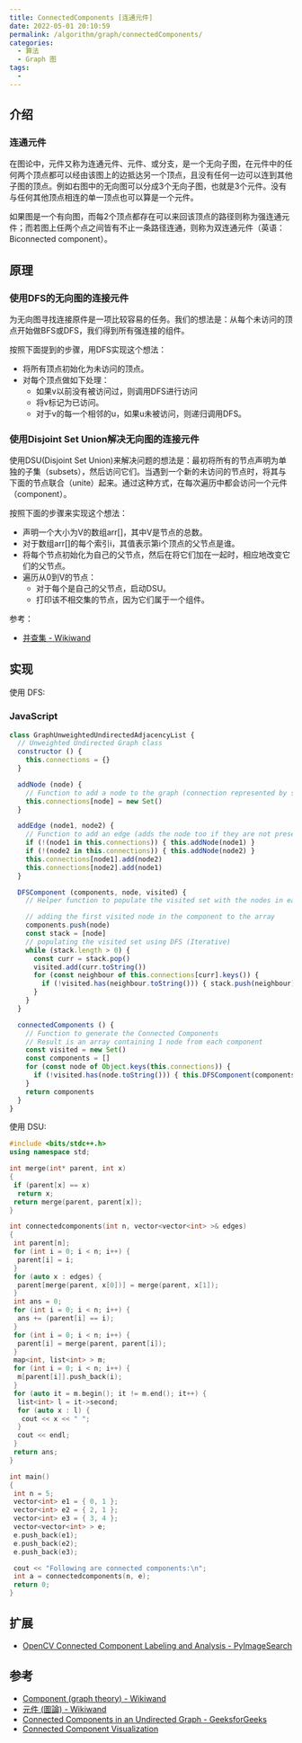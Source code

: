 ```yaml
---
title: ConnectedComponents [连通元件]
date: 2022-05-01 20:10:59
permalink: /algorithm/graph/connectedComponents/
categories:
  - 算法
  - Graph 图
tags:
  - 
---
```


## 介绍

### 连通元件

在图论中，元件又称为连通元件、元件、或分支，是一个无向子图，在元件中的任何两个顶点都可以经由该图上的边抵达另一个顶点，且没有任何一边可以连到其他子图的顶点。例如右图中的无向图可以分成3个无向子图，也就是3个元件。没有与任何其他顶点相连的单一顶点也可以算是一个元件。

如果图是一个有向图，而每2个顶点都存在可以来回该顶点的路径则称为强连通元件；而若图上任两个点之间皆有不止一条路径连通，则称为双连通元件（英语：Biconnected component）。

## 原理

### 使用DFS的无向图的连接元件

为无向图寻找连接原件是一项比较容易的任务。我们的想法是：从每个未访问的顶点开始做BFS或DFS，我们得到所有强连接的组件。

按照下面提到的步骤，用DFS实现这个想法：

- 将所有顶点初始化为未访问的顶点。
- 对每个顶点做如下处理：
    - 如果v以前没有被访问过，则调用DFS进行访问
    - 将v标记为已访问。
    - 对于v的每一个相邻的u，如果u未被访问，则递归调用DFS。

### 使用Disjoint Set Union解决无向图的连接元件

使用DSU(Disjoint Set Union)来解决问题的想法是：最初将所有的节点声明为单独的子集（subsets），然后访问它们。当遇到一个新的未访问的节点时，将其与下面的节点联合（unite）起来。通过这种方式，在每次遍历中都会访问一个元件（component）。

按照下面的步骤来实现这个想法：

- 声明一个大小为V的数组arr[]，其中V是节点的总数。
- 对于数组arr[]的每个索引i，其值表示第i个顶点的父节点是谁。
- 将每个节点初始化为自己的父节点，然后在将它们加在一起时，相应地改变它们的父节点。
- 遍历从0到V的节点：
    - 对于每个是自己的父节点，启动DSU。
    - 打印该不相交集的节点，因为它们属于一个组件。

参考：

- [并查集 - Wikiwand](https://www.wikiwand.com/zh/%E5%B9%B6%E6%9F%A5%E9%9B%86)

## 实现

使用 DFS:

### JavaScript

```js
class GraphUnweightedUndirectedAdjacencyList {
  // Unweighted Undirected Graph class
  constructor () {
    this.connections = {}
  }

  addNode (node) {
    // Function to add a node to the graph (connection represented by set)
    this.connections[node] = new Set()
  }

  addEdge (node1, node2) {
    // Function to add an edge (adds the node too if they are not present in the graph)
    if (!(node1 in this.connections)) { this.addNode(node1) }
    if (!(node2 in this.connections)) { this.addNode(node2) }
    this.connections[node1].add(node2)
    this.connections[node2].add(node1)
  }

  DFSComponent (components, node, visited) {
    // Helper function to populate the visited set with the nodes in each component

    // adding the first visited node in the component to the array
    components.push(node)
    const stack = [node]
    // populating the visited set using DFS (Iterative)
    while (stack.length > 0) {
      const curr = stack.pop()
      visited.add(curr.toString())
      for (const neighbour of this.connections[curr].keys()) {
        if (!visited.has(neighbour.toString())) { stack.push(neighbour) }
      }
    }
  }

  connectedComponents () {
    // Function to generate the Connected Components
    // Result is an array containing 1 node from each component
    const visited = new Set()
    const components = []
    for (const node of Object.keys(this.connections)) {
      if (!visited.has(node.toString())) { this.DFSComponent(components, node, visited) }
    }
    return components
  }
}
```

使用 DSU:

```cpp
#include <bits/stdc++.h>
using namespace std;

int merge(int* parent, int x)
{
 if (parent[x] == x)
  return x;
 return merge(parent, parent[x]);
}

int connectedcomponents(int n, vector<vector<int> >& edges)
{
 int parent[n];
 for (int i = 0; i < n; i++) {
  parent[i] = i;
 }
 for (auto x : edges) {
  parent[merge(parent, x[0])] = merge(parent, x[1]);
 }
 int ans = 0;
 for (int i = 0; i < n; i++) {
  ans += (parent[i] == i);
 }
 for (int i = 0; i < n; i++) {
  parent[i] = merge(parent, parent[i]);
 }
 map<int, list<int> > m;
 for (int i = 0; i < n; i++) {
  m[parent[i]].push_back(i);
 }
 for (auto it = m.begin(); it != m.end(); it++) {
  list<int> l = it->second;
  for (auto x : l) {
   cout << x << " ";
  }
  cout << endl;
 }
 return ans;
}

int main()
{
 int n = 5;
 vector<int> e1 = { 0, 1 };
 vector<int> e2 = { 2, 1 };
 vector<int> e3 = { 3, 4 };
 vector<vector<int> > e;
 e.push_back(e1);
 e.push_back(e2);
 e.push_back(e3);

 cout << "Following are connected components:\n";
 int a = connectedcomponents(n, e);
 return 0;
}
```

## 扩展

- [OpenCV Connected Component Labeling and Analysis - PyImageSearch](https://pyimagesearch.com/2021/02/22/opencv-connected-component-labeling-and-analysis/)

## 参考

- [Component (graph theory) - Wikiwand](https://www.wikiwand.com/en/Connected_component_(graph_theory))
- [元件 (圖論) - Wikiwand](https://www.wikiwand.com/zh/%E5%85%83%E4%BB%B6_(%E5%9C%96%E8%AB%96))
- [Connected Components in an Undirected Graph - GeeksforGeeks](https://www.geeksforgeeks.org/connected-components-in-an-undirected-graph/)
- [Connected Component Visualization](https://www.cs.usfca.edu/~galles/visualization/ConnectedComponent.html)
